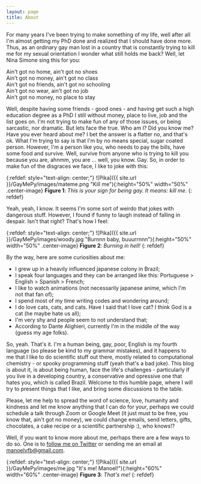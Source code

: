 ```yaml
---
layout: page
title: About
---
```


For many years I've been trying to make something of my life, well after all I'm almost getting my PhD done and realized that I should have done more. Thus, as an ordinary gay man lost in a country that is constantly trying to kill me for my sexual orientation I wonder what still holds me back? Well, let Nina Simone sing this for you: 

<p class="message">
  Ain't got no home, ain't got no shoes<br>
  Ain't got no money, ain't got no class<br>
  Ain't got no friends, ain't got no schooling<br>
  Ain't got no wear, ain't got no job<br>
  Ain't got no money, no place to stay<br>
</p>

Well, despite having some friends - good ones - and having get such a high education degree as a PhD I still without money, place to live, job and the list goes on. I'm not trying to make fun of any of those issues, or being sarcastic, nor dramatic. But lets face the true. Who am I? Did you know me? Have you ever heard about me? I bet the answer is a flatter no, and that's ok. What I'm trying to say is that I'm by no means special, sugar coated person. However, I'm a person like you, who needs to pay the bills, have some food and survive. Well, survive from anyone who is trying to kill you because you are, ahnmm, you are ... well, you know. Gay. So, in order to make fun of the disgraces we face, I like to joke with this:

{:refdef: style="text-align: center;"}
![Pika]({{ site.url }}/GayMePy/images/mateme.png "Kill me"){:height="50%" width="50%" .center-image}
**Figure 1**: *This is your sign for being gay. It means: kill me.*
{: refdef}

Yeah, yeah, I know. It seems I'm some sort of weirdo that jokes with dangerous stuff. However, I found if funny to laugh instead of falling in despair. Isn't that right? That's how I feel:

{:refdef: style="text-align: center;"}
![Pika]({{ site.url }}/GayMePy/images/woody.jpg "Burnnn baby, buuurrnnn"){:height="50%" width="50%" .center-image}
**Figure 2**: *Burning in hell!*
{: refdef}

By the way, here are some curiosities about me:

* I grew up in a heavily influenced japanese colony in Brazil;
* I speak four languages and they can be arranged like this: Portuguese > English > Spanish > French;
* I like to watch animations (not necessarily japanese anime, which I'm not that fan of);
* I spend most of my time writing codes and wondering around;
* I do love cats, cats, and cats. Have I said that I love cat? I think God is a cat (he maybe hate us all);
* I'm very shy and people seem to not understand that;
* According to Dante Alighieri, currently I'm in the middle of the way (guess my age folks).

So, yeah. That's it. I'm a human being, gay, poor, English is my fourth language (so please be kind to my grammar mistakes), and it happens to me that I like to do scientific stuff out there, mostly related to computational chemistry - or spooky programming stuff (yeah that's a bad joke). This blog is about it, is about being human, face the life's challenges - particularly if you live in a developing country, a conservative and opressive one that hates you, which is called Brazil. Welcome to this humble page, where I will try to present things that I like, and bring some discussions to the table.

Please, let me help to spread the word of science, love, humanity and kindness and let me know anything that I can do for your, perhaps we could schedule a talk through Zoom or Google Meet (it just must to be free, you know that, ain't got no money), we could change emails, send letters, gifts, chocolates, a cake recipe or a scientific partnership :), who knows!?

Well, if you want to know more about me, perhaps there are a few ways to do so. One is to [follow me on Twitter](https://twitter.com/BarrionuevoMVF) or sending me an email at manoelvfb@gmail.com.

{:refdef: style="text-align: center;"}
![Pika]({{ site.url }}/GayMePy/images/me.jpg "It's me! Manoel!"){:height="60%" width="60%" .center-image}
**Figure 3**: *That's me!*
{: refdef}
